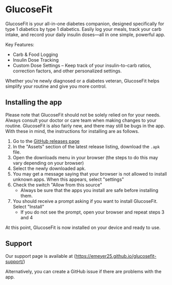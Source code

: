 # GlucoseFit
GlucoseFit is your all-in-one diabetes companion, designed specifically for type 1 diabetics by type 1 diabetics. Easily log your meals, track your carb intake, and record your daily insulin doses—all in one simple, powerful app.

Key Features:
- Carb & Food Logging
- Insulin Dose Tracking
- Custom Dose Settings – Keep track of your insulin-to-carb ratios, correction factors, and other personalized settings.

Whether you're newly diagnosed or a diabetes veteran, GlucoseFit helps simplify your routine and give you more control.

## Installing the app
Please note that GlucoseFit should not be solely relied on for your needs. Always consult your doctor
or care team when making changes to your routine. GlucoseFit is also fairly new, and there may still be
bugs in the app. With these in mind, the instructions for installing are as follows.

1. Go to the [GitHub releases page](https://github.com/crazymisterno/GlucoseFit-Android/releases)
2. In the "Assets" section of the latest release listing, download the `.apk` file.
3. Open the downloads menu in your browser (the steps to do this may vary depending on your browser)
4. Select the newly downloaded apk.
5. You may get a message saying that your browser is not allowed to install unknown apps. When this
appears, select "settings"
6. Check the switch "Allow from this source"
   - Always be sure that the apps you install are safe before installing them.
7. You should receive a prompt asking if you want to install GlucoseFit. Select "Install"
   - If you do not see the prompt, open your browser and repeat steps 3 and 4

At this point, GlucoseFit is now installed on your device and ready to use.

## Support
Our support page is available at (https://emeyer25.github.io/glucosefit-support/)

Alternatively, you can create a GitHub issue if there are problems with the app.
